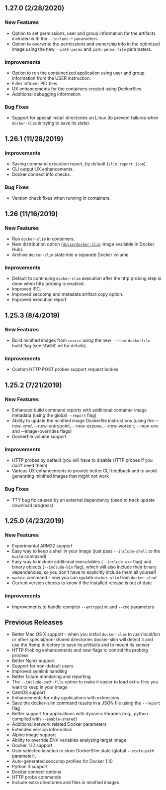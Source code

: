 ## 1.27.0 (2/28/2020)

### New Features

* Option to set permissions, user and group information for the artifacts included with the `--include-*` parameters.
* Option to overwrite the permissions and ownership info in the optimized image using the new `--path-perms` and `path-perms-file` parameters.

### Improvements

* Option to run the containerized application using user and group information from the USER instruction.
* Filter leftover PID files.
* UX enhancements for the containers created using Dockerfiles.
* Additional debugging information.

### Bug Fixes

* Support for special install directories on Linux (to prevent failures when `docker-slim` is trying to save its state).

## 1.26.1 (11/28/2019)

### Improvements

* Saving command execution report, by default (`slim.report.json`).
* CLI output UX enhancements.
* Docker connect info checks.

### Bug Fixes

* Version check fixes when running in containers.

## 1.26 (11/16/2019)

### New Features

* Run `docker-slim` in containers.
* New distribution option ([`dslim/docker-slim`](https://hub.docker.com/r/dslim/docker-slim) image available in Docker Hub).
* Archive `docker-slim` state into a separate Docker volume.

### Improvements

* Default to continuing `docker-slim` execution after the http probing step is done when http probing is enabled.
* Improved IPC.
* Improved seccomp and metadata artifact copy option.
* Improved execution report.

## 1.25.3 (8/4/2019)

### New Features

* Build minified images from `source` using the new `--from-dockerfile` build flag (see `README.md` for details).

### Improvements

* Custom HTTP POST probes support request bodies 

## 1.25.2 (7/21/2019)

### New Features

* Enhanced build command reports with additional container image metadata (using the global `--report` flag)
* Ability to update the minified image Dockerfile instructions (using the --new-cmd, --new-entrypoint, --new-expose, --new-workdir, --new-env and --image-overrides flags)
* Dockerfile volume support

### Improvements

* HTTP probes by default (you will have to disable HTTP probes if you don't need them)
* Various UX enhancements to provide better CLI feedback and to avoid generating minified images that might not work

### Bug Fixes

* TTY bug fix caused by an external dependency (used to track update download progress)

## 1.25.0 (4/23/2019)

### New Features

* Experimental ARM32 support
* Easy way to keep a shell in your image (just pass `--include-shell` to the `build` command)
* Easy way to include additional executables (`--include-exe` flag) and binary objects (`--include-bin` flag), which will also include their binary dependencies, so you don't have to explicitly include them all yourself
* `update` command - now you can update `docker-slim` from `docker-slim`!
* Current version checks to know if the installed release is out of date

### Improvements

* Improvements to handle complex `--entrypoint` and `--cmd` parameters

## Previous Releases

* Better Mac OS X support - when you install `docker-slim` to /usr/local/bin or other special/non-shared directories docker-slim will detect it and use the /temp directory to save its artifacts and to mount its sensor
* HTTP Probing enhancements and new flags to control the probing process
* Better Nginx support
* Support for non-default users
* Improved symlink handling
* Better failure monitoring and reporting
* The `--include-path-file` option to make it easier to load extra files you want to keep in your image
* CentOS support
* Enhancements for ruby applications with extensions
* Save the docker-slim command results in a JSON file using the `--report` flag
* Better support for applications with dynamic libraries (e.g., python compiled with `--enable-shared`)
* Additional network related Docker parameters
* Extended version information
* Alpine image support
* Ability to override ENV variables analyzing target image
* Docker 1.12 support
* User selected location to store DockerSlim state (global `--state-path` parameter).
* Auto-generated seccomp profiles for Docker 1.10.
* Python 3 support
* Docker connect options
* HTTP probe commands
* Include extra directories and files in minified images
